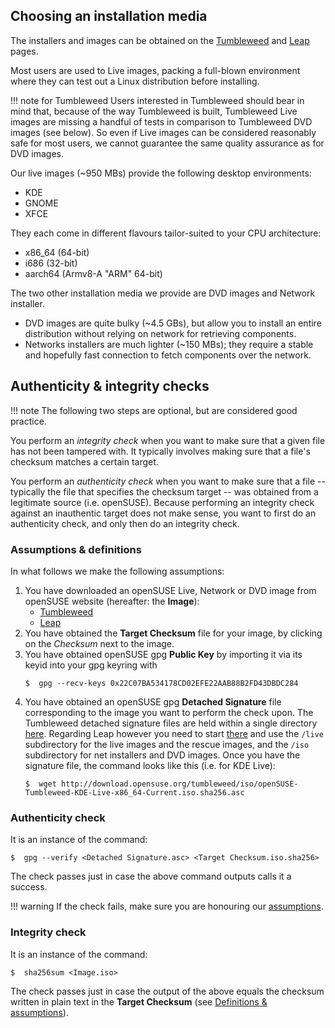## Choosing an installation media
The installers and images can be obtained on the [Tumbleweed](https://software.opensuse.org/distributions/tumbleweed) and [Leap](https://software.opensuse.org/distributions/leap) pages.

Most users are used to Live images, packing a full-blown environment where they can test 
out a Linux distribution before installing.

!!! note for Tumbleweed
    Users interested in Tumbleweed should bear in mind that, because of the way Tumbleweed is built, Tumbleweed Live images are missing a handful of tests in comparison to Tumbleweed DVD images (see below). So even if Live images can be considered reasonably safe for most users, we cannot guarantee the same quality assurance as for DVD images.
    
Our live images (~950 MBs) provide the following desktop environments:

- KDE
- GNOME
- XFCE

They each come in different flavours tailor-suited to your CPU architecture:

- x86_64 (64-bit)
- i686 (32-bit)
- aarch64 (Armv8-A "ARM" 64-bit)

The two other installation media we provide are DVD images and Network installer.

- DVD images are quite bulky (~4.5 GBs), but allow you to install an entire distribution without relying on network for retrieving components.
- Networks installers are much lighter (~150 MBs); they require a stable and hopefully fast connection to fetch components over the network.

## Authenticity & integrity checks

!!! note
    The following two steps are optional, but are considered good practice.

You perform an _integrity check_ when you want to make sure that a given file has not been tampered with. It typically involves making sure that a file's checksum matches a certain target.

You perform an _authenticity check_ when you want to make sure that a file -- typically the file that specifies the checksum target -- was obtained from a legitimate source (i.e. openSUSE). Because performing an integrity check against an inauthentic target does not make sense, you want to first do an authenticity check, and only then do an integrity check.

### Assumptions & definitions
In what follows we make the following assumptions:

1. You have downloaded an openSUSE Live, Network or DVD image from openSUSE website (hereafter: the __Image__):
    * [Tumbleweed](https://software.opensuse.org/distributions/tumbleweed)
    * [Leap](https://software.opensuse.org/distributions/leap)
2. You have obtained the __Target Checksum__ file for your image, by clicking on the _Checksum_ next to the image. 
3. You have obtained openSUSE gpg __Public Key__ by importing it via its keyid into your gpg keyring with
    ```
    $  gpg --recv-keys 0x22C07BA534178CD02EFE22AAB88B2FD43DBDC284
    ```
4. You have obtained an openSUSE gpg __Detached Signature__ file corresponding to the image you want to perform the check upon. The Tumbleweed detached signature files are held within a single directory [here](http://download.opensuse.org/tumbleweed/iso/). Regarding Leap however you need to start [there](http://download.opensuse.org/distribution/openSUSE-current/) and use the `/live` subdirectory for the live images and the rescue images, and the `/iso` subdirectory for net installers and DVD images. Once you have the signature file, the command looks like this (i.e. for KDE Live):
    ```
    $  wget http://download.opensuse.org/tumbleweed/iso/openSUSE-Tumbleweed-KDE-Live-x86_64-Current.iso.sha256.asc
    ```

### Authenticity check
It is an instance of the command:
```
$  gpg --verify <Detached Signature.asc> <Target Checksum.iso.sha256>
```
The check passes just in case the above command outputs calls it a success.

!!! warning
    If the check fails, make sure you are honouring our [assumptions](#assumptions-definitions).

### Integrity check
It is an instance of the command:
```
$  sha256sum <Image.iso>
```
The check passes just in case the output of the above equals the checksum written in plain text in the __Target Checksum__ (see [Definitions & assumptions](#assumptions-definitions)).
